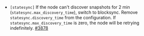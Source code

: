 - `[statesync]` If the node can't discover snapshots for 2 min
  (`statesync.max_discovery_time`), switch to blocksync. Remove
  `statesync.discovery_time` from the configuration. If
  `statesync.max_discovery_time` is zero, the node will be retrying
  indefinitely.
  [\#3878](https://github.com/depinnetwork/por-consensus/issues/3878)
